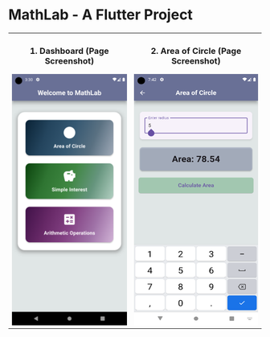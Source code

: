 # MathLab - A Flutter Project

<table align="center">
<tr>
<td align="center">
  
### 1. Dashboard (Page Screenshot)
<img src="https://github.com/dilasha-ghimire/MathLab/blob/main/assets/Dashboard%20Screenshot.png?raw=true" alt="Dashboard Screenshot" width="250" height="500">
  
</td>
<td align="center">
  
### 2. Area of Circle (Page Screenshot)
<img src="https://github.com/dilasha-ghimire/MathLab/blob/main/assets/Area%20of%20Circle.png?raw=true" alt="Area of Circle Screenshot" width="250" height="500">
  
</td>
</tr>
</table>
